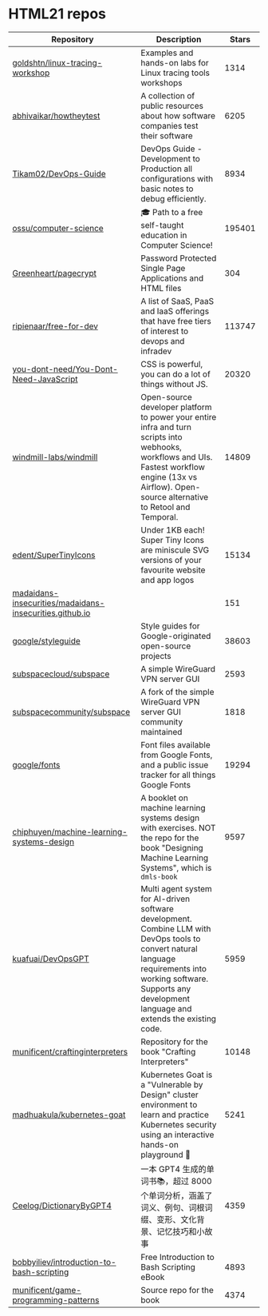 # HTML21 repos

| Repository                                                                                                                            | Description                                                                                                                                                                                                           | Stars  |
| ------------------------------------------------------------------------------------------------------------------------------------- | --------------------------------------------------------------------------------------------------------------------------------------------------------------------------------------------------------------------- | ------ |
| [goldshtn/linux-tracing-workshop](https://github.com/goldshtn/linux-tracing-workshop)                                                 | Examples and hands-on labs for Linux tracing tools workshops                                                                                                                                                          | 1314   |
| [abhivaikar/howtheytest](https://github.com/abhivaikar/howtheytest)                                                                   | A collection of public resources about how software companies test their software                                                                                                                                     | 6205   |
| [Tikam02/DevOps-Guide](https://github.com/Tikam02/DevOps-Guide)                                                                       | DevOps Guide - Development to Production all configurations with basic notes to debug efficiently.                                                                                                                    | 8934   |
| [ossu/computer-science](https://github.com/ossu/computer-science)                                                                     | 🎓 Path to a free self-taught education in Computer Science!                                                                                                                                                          | 195401 |
| [Greenheart/pagecrypt](https://github.com/Greenheart/pagecrypt)                                                                       | Password Protected Single Page Applications and HTML files                                                                                                                                                            | 304    |
| [ripienaar/free-for-dev](https://github.com/ripienaar/free-for-dev)                                                                   | A list of SaaS, PaaS and IaaS offerings that have free tiers of interest to devops and infradev                                                                                                                       | 113747 |
| [you-dont-need/You-Dont-Need-JavaScript](https://github.com/you-dont-need/You-Dont-Need-JavaScript)                                   | CSS is powerful, you can do a lot of things without JS.                                                                                                                                                               | 20320  |
| [windmill-labs/windmill](https://github.com/windmill-labs/windmill)                                                                   | Open-source developer platform to power your entire infra and turn scripts into webhooks, workflows and UIs. Fastest workflow engine (13x vs Airflow). Open-source alternative to Retool and Temporal.                | 14809  |
| [edent/SuperTinyIcons](https://github.com/edent/SuperTinyIcons)                                                                       | Under 1KB each! Super Tiny Icons are miniscule SVG versions of your favourite website and app logos                                                                                                                   | 15134  |
| [madaidans-insecurities/madaidans-insecurities.github.io](https://github.com/madaidans-insecurities/madaidans-insecurities.github.io) |                                                                                                                                                                                                                       | 151    |
| [google/styleguide](https://github.com/google/styleguide)                                                                             | Style guides for Google-originated open-source projects                                                                                                                                                               | 38603  |
| [subspacecloud/subspace](https://github.com/subspacecloud/subspace)                                                                   | A simple WireGuard VPN server GUI                                                                                                                                                                                     | 2593   |
| [subspacecommunity/subspace](https://github.com/subspacecommunity/subspace)                                                           | A fork of the simple WireGuard VPN server GUI community maintained                                                                                                                                                    | 1818   |
| [google/fonts](https://github.com/google/fonts)                                                                                       | Font files available from Google Fonts, and a public issue tracker for all things Google Fonts                                                                                                                        | 19294  |
| [chiphuyen/machine-learning-systems-design](https://github.com/chiphuyen/machine-learning-systems-design)                             | A booklet on machine learning systems design with exercises. NOT the repo for the book "Designing Machine Learning Systems", which is `dmls-book`                                                                     | 9597   |
| [kuafuai/DevOpsGPT](https://github.com/kuafuai/DevOpsGPT)                                                                             | Multi agent system for AI-driven software development. Combine LLM with DevOps tools to convert natural language requirements into working software. Supports any development language and extends the existing code. | 5959   |
| [munificent/craftinginterpreters](https://github.com/munificent/craftinginterpreters)                                                 | Repository for the book "Crafting Interpreters"                                                                                                                                                                       | 10148  |
| [madhuakula/kubernetes-goat](https://github.com/madhuakula/kubernetes-goat)                                                           | Kubernetes Goat is a "Vulnerable by Design" cluster environment to learn and practice Kubernetes security using an interactive hands-on playground 🚀                                                                 | 5241   |
| [Ceelog/DictionaryByGPT4](https://github.com/Ceelog/DictionaryByGPT4)                                                                 | 一本 GPT4 生成的单词书📚，超过 8000 个单词分析，涵盖了词义、例句、词根词缀、变形、文化背景、记忆技巧和小故事                                                                                                                                                         | 4359   |
| [bobbyiliev/introduction-to-bash-scripting](https://github.com/bobbyiliev/introduction-to-bash-scripting)                             | Free Introduction to Bash Scripting eBook                                                                                                                                                                             | 4893   |
| [munificent/game-programming-patterns](https://github.com/munificent/game-programming-patterns)                                       | Source repo for the book                                                                                                                                                                                              | 4374   |
